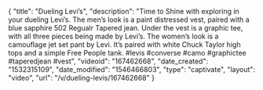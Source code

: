 {
    "title": "Dueling Levi’s",
    "description": "Time to Shine with exploring in your dueling Levi’s. The men’s look is a paint distressed vest, paired with a blue sapphire 502 Regualr Tapered jean. Under the vest is a graphic tee, with all three pieces being made by Levi’s. The women’s look is a camouflage jet set pant by Levi. It’s paired with white Chuck Taylor high tops and a simple Free People tank. #levis #converse #camo #graphictee #taperedjean #vest",
    "videoid": "167462668",
    "date_created": "1532315109",
    "date_modified": "1546466803",
    "type": "captivate",
    "layout": "video",
    "url": "\/v\/dueling-levis\/167462668"
}